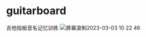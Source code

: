 # guitarboard
吉他指板音名记忆训练
![屏幕录制2023-03-03 10 22 46](https://user-images.githubusercontent.com/21115695/222617116-3c639f4b-9f05-4e4b-80ca-0cef06c8eee7.gif)

